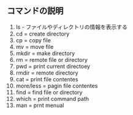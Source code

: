 ## コマンドの説明

1. ls - ファイルやディレクトリの情報を表示する
1. cd = create directory 
1. cp = copy file
1. mv = move file 
1. mkdir = make directory
1. rm = remote file or directory
1. pwd = print current  directoey
1. rmdir = remote directory
1. cat = print file contentes
1. more/less = pagin file contentes
1. find = find file or directory
1. which = print command path 
1. man = prnt menual

